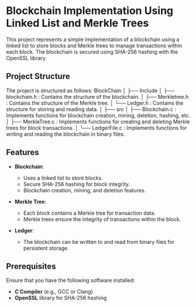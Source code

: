 # Blockchain Implementation Using Linked List and Merkle Trees
This project represents a simple implementation of a blockchain using a linked list to store blocks and Merkle trees to manage transactions within each block. The blockchain is secured using SHA-256 hashing with the OpenSSL library.
## Project Structure
The project is structured as follows:
BlockChain 
│ ├── Include 
│  ├── blockchain.h : Contains the structure of the blockchain. 
│  ├── Merkletree.h : Contains the structure of the Merkle tree. 
│  └── Ledger.h : Contains the structure for storing and reading data. 
│ ├── src 
│   ├── Blockchain.c : Implements functions for blockchain creation, mining, deletion, hashing, etc. 
│   ├── MerkleTree.c : Implements functions for creating and deleting Merkle trees for block transactions. 
│   └── LedgerFile.c : Implements functions for writing and reading the blockchain in binary files.

## Features

- **Blockchain**: 
  - Uses a linked list to store blocks.
  - Secure SHA-256 hashing for block integrity.
  - Blockchain creation, mining, and deletion features.
  
- **Merkle Tree**:
  - Each block contains a Merkle tree for transaction data.
  - Merkle trees ensure the integrity of transactions within the block.

- **Ledger**:
  - The blockchain can be written to and read from binary files for persistent storage.

## Prerequisites
Ensure that you have the following software installed:

- **C Compiler** (e.g., GCC or Clang)
- **OpenSSL** library for SHA-256 hashing
